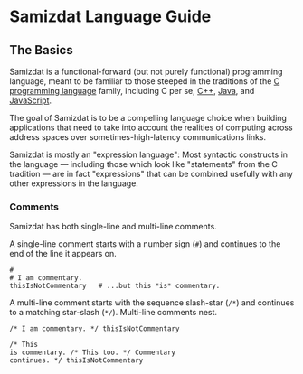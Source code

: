 Samizdat Language Guide
=======================

The Basics
----------

Samizdat is a functional-forward (but not purely functional) programming
language, meant to be familiar to those steeped in the traditions of the
[C programming language](https://en.wikipedia.org/wiki/C_%28programming_language%29)
family, including C per se, [C++](https://en.wikipedia.org/wiki/C%2B%2B),
[Java](https://en.wikipedia.org/wiki/Java_%28programming_language%29),
and [JavaScript](https://en.wikipedia.org/wiki/JavaScript).

The goal of Samizdat is to be a compelling language choice when building
applications that need to take into account the realities of computing
across address spaces over sometimes-high-latency communications links.

Samizdat is mostly an "expression language": Most syntactic constructs in
the language &mdash; including those which look like "statements" from the
C tradition &mdash; are in fact "expressions" that can be combined usefully
with any other expressions in the language.

### Comments

Samizdat has both single-line and multi-line comments.

A single-line comment starts with a number sign (`#`) and continues to the
end of the line it appears on.

```
#
# I am commentary.
thisIsNotCommentary   # ...but this *is* commentary.
```

A multi-line comment starts with the sequence slash-star (`/*`) and continues
to a matching star-slash (`*/`). Multi-line comments nest.

```
/* I am commentary. */ thisIsNotCommentary

/* This
is commentary. /* This too. */ Commentary
continues. */ thisIsNotCommentary
```
